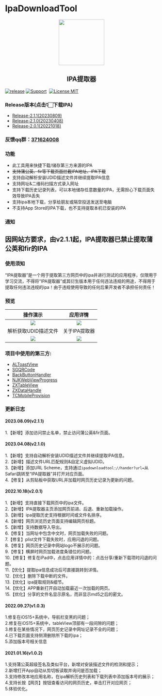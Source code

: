 # IpaDownloadTool
<div align="center">
  <img src="http://www.zxlee.cn/IpaDownloadToolLogo.png" width="150" height="150"/>
  <h2 align="center">IPA提取器</h2>
</div> 

[![release](https://img.shields.io/github/v/release/SmileZXLee/IpaDownloadTool?style=flat)](https://github.com/SmileZXLee/IpaDownloadTool/releases)
[![Support](https://img.shields.io/badge/support-iOS%209.0%2B%20-blue.svg?style=flat)](https://www.apple.com/nl/ios/)&nbsp;
[![License MIT](https://img.shields.io/badge/license-MIT-green.svg?style=flat)](https://github.com/SmileZXLee/IpaDownloadTool/blob/master/LICENSE)&nbsp;
### Release版本(点击👇🏻下载IPA)
* [Release-2.1.1(20230809)](http://www.zxlee.cn/ipaDownloadTool/release/ipaDownloadTool-2.1.1.ipa)
* [Release-2.1.0(20230408)](http://www.zxlee.cn/ipaDownloadTool/release/ipaDownloadTool-2.1.0.ipa)
* [Release-2.0.1(20221018)](http://www.zxlee.cn/ipaDownloadTool/release/ipaDownloadTool-2.0.1.ipa)
### 反馈qq群：[371624008](http://qm.qq.com/cgi-bin/qm/qr?_wv=1027&k=avPmibADf2TNi4LxkIwjCE5vbfXpa-r1&authKey=dQ%2FVDAR87ONxI4b32Py%2BvmXbhnopjHN7%2FJPtdsqJdsCPFZB6zDQ17L06Uh0kITUZ&noverify=0&group_code=371624008)
### 功能
* 此工具用来快捷下载/储存第三方来源的IPA
* ~~支持蒲公英、fir等下载页面拦截IPA地址、IPA下载~~
* 支持自动解析安装UDID描述文件并继续提取IPA信息
* 支持网址&二维码扫描方式录入网址
* 支持下载历史记录列表，可以本地储存任意数量的IPA，无需担心下载页面失效导致IPA丢失
* 支持ipa本地下载，分享给朋友或隔空投送发送至电脑
* 不支持App Store的IPA下载，也不支持提取本机已安装的IPA

### 通知
## 因网站方要求，由v2.1.1起，IPA提取器已禁止提取蒲公英和fir的IPA

### 使用须知
“IPA提取器”是一个用于提取第三方网页中的ipa并进行测试的应用程序，仅限用于学习交流，不得将“IPA提取器”或其衍生版本用于任何违法违规的用途，不得用于提取任何违法违规的ipa！由于违规使用导致的任何后果开发者不承担任何责任！
### 预览
|                        操作演示                        |                        应用详情                        |
| :----------------------------------------------------: | :----------------------------------------------------: |
| ![](http://www.zxlee.cn/ipaDownloadTool/img/demo3.gif) | ![](http://www.zxlee.cn/ipaDownloadTool/img/demo1.png) |
|                  解析获取UDID描述文件                  |                     关于IPA提取器                      |
| ![](http://www.zxlee.cn/ipaDownloadTool/img/demo4.gif) | ![](http://www.zxlee.cn/ipaDownloadTool/img/demo2.png) |

### 项目中使用的第三方:
* [ALToastView](https://github.com/alexleutgoeb/ALToastView)
* [SGQRCode](https://github.com/kingsic/SGQRCode)
* [BackButtonHandler](https://github.com/onegray/UIViewController-BackButtonHandler)
* [NJKWebViewProgress](https://github.com/ninjinkun/NJKWebViewProgress)
* [ZXTableView](https://github.com/SmileZXLee/ZXTableView)
* [ZXDataHandle](https://github.com/SmileZXLee/ZXDataHandle)
* [TCMobileProvision](https://github.com/tcurdt/TCMobileProvision)
### 更新日志
#### 2023.08.09(v2.1.1)
1.【新增】添加访问禁止名单，禁止访问蒲公英&fir页面。  
#### 2023.04.08(v2.1.0)
1.【新增】支持自动解析安装UDID描述文件并继续提取IPA信息。  
2.【新增】描述文件URL匹配规则&自定义虚拟UDID。  
3.【新增】添加URL Scheme，支持通过`ipadownloadtool://hander?url=`从Safari跳转至“IPA提取器”并打开对应页面。  
4.【修复】从剪贴板中获取URL并加载时网页历史记录为更新的问题。  
#### 2022.10.18(v2.0.1)
1.【新增】支持直接下载网页中的ipa文件。  
2.【新增】IPA提取器主页添加网页前进、后退、重新加载操作。  
3.【新增】ipa提取历史支持根据时间或文件名排序。  
4.【新增】网页浏览历史页面支持编辑网页标题。  
5.【新增】支持数据导入导出。  
6.【修复】当网址中包含中文时，网页加载失败的问题。  
7.【修复】plist文件下载失败时，应用闪退的问题。  
8.【修复】网页历史记录中网站logo不展示的问题。  
9.【修复】横屏时网页加载进度条错位的问题。  
10.【修复】修复在iPad中，点击应用详情中的：点击分享/重新下载项时闪退的问题。  
11.【优化】提取ipa信息成功后可直接跳转到详情。  
12.【优化】删除下载中断的文件。  
13.【优化】ipa提取规则&细节。  
14.【优化】APP重新打开自动加载最近一次加载的网页。  
15.【优化】分享的文件名显示原名，而非显示md5之后的密文。
#### 2022.09.27(v1.0.3)
1.修复在iOS15+系统中，导航栏变黑的问题；  
2.修复在iOS15+系统中，tableView顶部有一段间隙的问题；  
3.修复在某些情况下，网页历史记录中网址记录不全的问题；  
4.已下载页面支持侧滑删除所下载的ipa；  
5.添加版本号相关信息
#### 2021.01.16(v1.0.2)
1.支持蒲公英超级签名及类似平台，新增对安装描述文件的检测和提示；  
2.新增打开App自动从剪切板读取并询问是否加载；  
3.支持修改本地应用名称，在ipa解析历史列表和下载列表中添加版本号的展示；  
4.支持长按【网页】按钮查看访问的网页历史，单击打开对应网页；  
5.体验优化。
